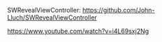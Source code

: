 SWRevealViewController: https://github.com/John-Lluch/SWRevealViewController

https://www.youtube.com/watch?v=i4L69sxj2Ng
